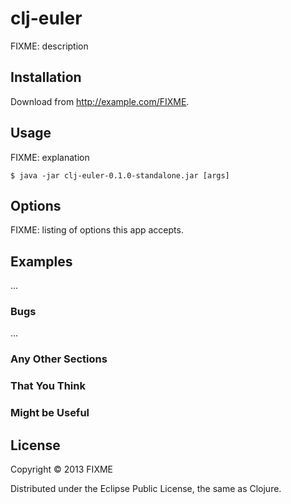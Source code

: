 # clj-euler

FIXME: description

## Installation

Download from http://example.com/FIXME.

## Usage

FIXME: explanation

    $ java -jar clj-euler-0.1.0-standalone.jar [args]

## Options

FIXME: listing of options this app accepts.

## Examples

...

### Bugs

...

### Any Other Sections
### That You Think
### Might be Useful

## License

Copyright © 2013 FIXME

Distributed under the Eclipse Public License, the same as Clojure.
